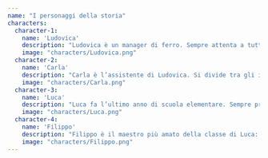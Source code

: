 ```yaml
---
name: "I personaggi della storia"
characters:
  character-1:
    name: 'Ludovica' 
    description: "Ludovica è un manager di ferro. Sempre attenta a tutti i dettagli, è una lavoratrice instancabile."
    image: "characters/Ludovica.png"
  character-2:
    name: 'Carla'
    description: "Carla è l’assistente di Ludovica. Si divide tra gli impegni in ufficio (davvero tanti) e il suo secondo \"lavoro\" di mamma, cercando di essere quanto più presente in famiglia."
    image: "characters/Carla.png"
  character-3:
    name: 'Luca'
    description: "Luca fa l’ultimo anno di scuola elementare. Sempre pronto a inseguire un pallone che rotola, ogni tanto trova il tempo per fare i compiti..."
    image: "characters/Luca.png"
  character-4:
    name: 'Filippo'
    description: "Filippo è il maestro più amato della classe di Luca: si è guadagnato questo privilegio grazie alla sua simpatia, ma anche perché cerca sempre nuove attività creative per liberare la fantasia dei ragazzi!"
    image: "characters/Filippo.png"
---
```

